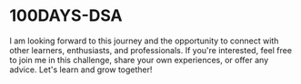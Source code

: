 # 100DAYS-DSA
I am looking forward to this journey and the opportunity to connect with other learners, enthusiasts, and professionals. If you're interested, feel free to join me in this challenge, share your own experiences, or offer any advice.  Let's learn and grow together!
